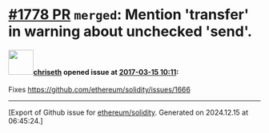 # [\#1778 PR](https://github.com/ethereum/solidity/pull/1778) `merged`: Mention 'transfer' in warning about unchecked 'send'.

#### <img src="https://avatars.githubusercontent.com/u/9073706?v=4" width="50">[chriseth](https://github.com/chriseth) opened issue at [2017-03-15 10:11](https://github.com/ethereum/solidity/pull/1778):

Fixes https://github.com/ethereum/solidity/issues/1666




-------------------------------------------------------------------------------



[Export of Github issue for [ethereum/solidity](https://github.com/ethereum/solidity). Generated on 2024.12.15 at 06:45:24.]
